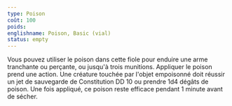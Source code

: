```yaml
---
type: Poison
coût: 100
poids:
englishname: Poison, Basic (vial)
status: empty
---
```

Vous pouvez utiliser le poison dans cette fiole pour enduire une arme tranchante ou perçante, ou jusqu'à trois munitions. Appliquer le poison prend une action. Une créature touchée par l'objet empoisonné doit réussir un jet de sauvegarde de Constitution DD 10 ou prendre 1d4 dégâts de poison. Une fois appliqué, ce poison reste efficace pendant 1 minute avant de sécher.